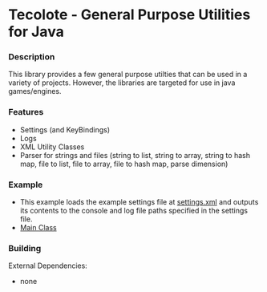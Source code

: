Tecolote - General Purpose Utilities for Java
===

### Description

This library provides a few general purpose utilties that can be used in a variety of projects.  However, the libraries are targeted for use in java games/engines.

### Features

 - Settings (and KeyBindings)
 - Logs
 - XML Utility Classes
 - Parser for strings and files (string to list, string to array, string to hash map, file to list, file to array, file to hash map, parse dimension)

### Example

 - This example loads the example settings file at [settings.xml](https://github.com/pjdufour/tecolote/blob/master/tecolote/nova/tecolote/examples/settings.xml) and outputs its contents to the console and log file paths specified in the settings file.
 - [Main Class](https://github.com/pjdufour/tecolote/blob/master/tecolote/nova/tecolote/examples/Example.java)

### Building

External Dependencies:

- none

